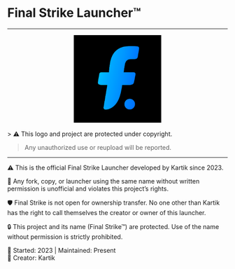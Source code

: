# Final Strike Launcher™
-------------------------------------------------------------
<p align="center">
  <img src="assets/logo.png" alt="Final Strike Logo" width="200"/>
</p>
> ⚠️ This logo and project are protected under copyright.

> Any unauthorized use or reupload will be reported.

-------------------------------------------------------------

⚠️ This is the official Final Strike Launcher developed by Kartik since 2023.

🚫 Any fork, copy, or launcher using the same name without written permission is unofficial and violates this project’s rights.

🛡️ Final Strike is not open for ownership transfer. No one other than Kartik has the right to call themselves the creator or owner of this launcher.

🔒 This project and its name (Final Strike™) are protected. Use of the name without permission is strictly prohibited.

📅 Started: 2023 | Maintained: Present  
👤 Creator: Kartik  
